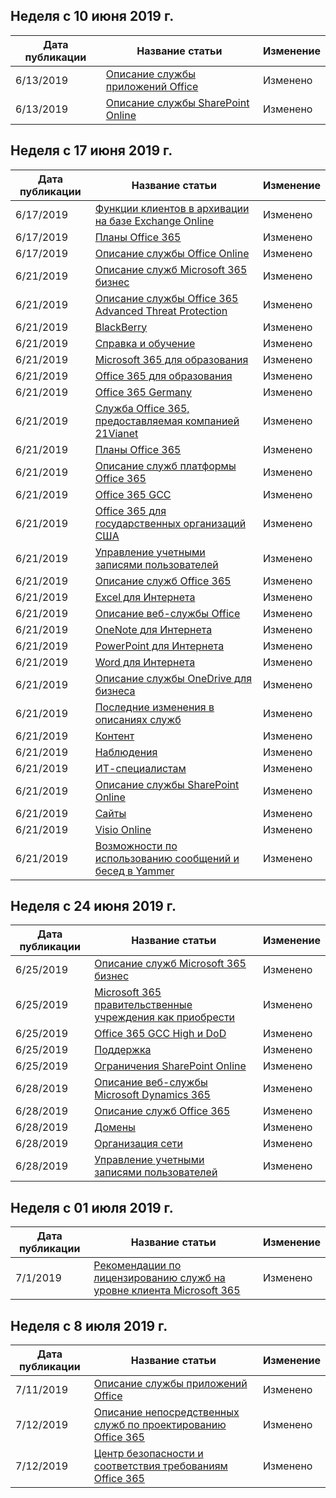 <!-- This file is generated automatically each week. Changes made to this file will be overwritten.-->




## <a name="week-of-june-10-2019"></a>Неделя с 10 июня 2019 г.


| Дата публикации |Название статьи | Изменение |
|------|------------|--------|
| 6/13/2019 | [Описание службы приложений Office](/Office365/ServiceDescriptions/office-applications-service-description/office-applications-service-description) | Изменено |
| 6/13/2019 | [Описание службы SharePoint Online](/Office365/ServiceDescriptions/sharepoint-online-service-description/sharepoint-online-service-description) | Изменено |


## <a name="week-of-june-17-2019"></a>Неделя с 17 июня 2019 г.


| Дата публикации |Название статьи | Изменение |
|------|------------|--------|
| 6/17/2019 | [Функции клиентов в архивации на базе Exchange Online](/Office365/ServiceDescriptions/exchange-online-archiving-service-description/client-features) | Изменено |
| 6/17/2019 | [Планы Office 365](/Office365/ServiceDescriptions/office-365-platform-service-description/office-365-plan-options) | Изменено |
| 6/17/2019 | [Описание службы Office Online](/Office365/ServiceDescriptions/office-online-service-description/office-online-service-description) | Изменено |
| 6/21/2019 | [Описание служб Microsoft 365 бизнес](/Office365/ServiceDescriptions/microsoft-365-business-service-description) | Изменено |
| 6/21/2019 | [Описание службы Office 365 Advanced Threat Protection](/Office365/ServiceDescriptions/office-365-advanced-threat-protection-service-description) | Изменено |
| 6/21/2019 | [BlackBerry](/Office365/ServiceDescriptions/office-365-platform-service-description/blackberry) | Изменено |
| 6/21/2019 | [Справка и обучение](/Office365/ServiceDescriptions/office-365-platform-service-description/help-and-training) | Изменено |
| 6/21/2019 | [Microsoft 365 для образования](/Office365/ServiceDescriptions/office-365-platform-service-description/microsoft-365-education) | Изменено |
| 6/21/2019 | [Office 365 для образования](/Office365/ServiceDescriptions/office-365-platform-service-description/office-365-education) | Изменено |
| 6/21/2019 | [Office 365 Germany](/Office365/ServiceDescriptions/office-365-platform-service-description/office-365-germany) | Изменено |
| 6/21/2019 | [Служба Office 365, предоставляемая компанией 21Vianet](/Office365/ServiceDescriptions/office-365-platform-service-description/office-365-operated-by-21vianet) | Изменено |
| 6/21/2019 | [Планы Office 365](/Office365/ServiceDescriptions/office-365-platform-service-description/office-365-plan-options) | Изменено |
| 6/21/2019 | [Описание служб платформы Office 365](/Office365/ServiceDescriptions/office-365-platform-service-description/office-365-platform-service-description) | Изменено |
| 6/21/2019 | [Office 365 GCC](/Office365/ServiceDescriptions/office-365-platform-service-description/office-365-us-government/gcc) | Изменено |
| 6/21/2019 | [Office 365 для государственных организаций США](/Office365/ServiceDescriptions/office-365-platform-service-description/office-365-us-government/office-365-us-government) | Изменено |
| 6/21/2019 | [Управление учетными записями пользователей](/Office365/ServiceDescriptions/office-365-platform-service-description/user-account-management) | Изменено |
| 6/21/2019 | [Описание служб Office 365](/Office365/ServiceDescriptions/office-365-service-descriptions-technet-library) | Изменено |
| 6/21/2019 | [Excel для Интернета](/Office365/ServiceDescriptions/office-online-service-description/excel-online) | Изменено |
| 6/21/2019 | [Описание веб-службы Office](/Office365/ServiceDescriptions/office-online-service-description/office-online-service-description) | Изменено |
| 6/21/2019 | [OneNote для Интернета](/Office365/ServiceDescriptions/office-online-service-description/onenote-online) | Изменено |
| 6/21/2019 | [PowerPoint для Интернета](/Office365/ServiceDescriptions/office-online-service-description/powerpoint-online) | Изменено |
| 6/21/2019 | [Word для Интернета](/Office365/ServiceDescriptions/office-online-service-description/word-online) | Изменено |
| 6/21/2019 | [Описание службы OneDrive для бизнеса](/Office365/ServiceDescriptions/onedrive-for-business-service-description) | Изменено |
| 6/21/2019 | [Последние изменения в описаниях служб](/Office365/ServiceDescriptions/recent-service-descriptions-changes) | Изменено |
| 6/21/2019 | [Контент](/Office365/ServiceDescriptions/sharepoint-online-service-description/content) | Изменено |
| 6/21/2019 | [Наблюдения](/Office365/ServiceDescriptions/sharepoint-online-service-description/insights) | Изменено |
| 6/21/2019 | [ИТ-специалистам](/Office365/ServiceDescriptions/sharepoint-online-service-description/it-professional) | Изменено |
| 6/21/2019 | [Описание службы SharePoint Online](/Office365/ServiceDescriptions/sharepoint-online-service-description/sharepoint-online-service-description) | Изменено |
| 6/21/2019 | [Сайты](/Office365/ServiceDescriptions/sharepoint-online-service-description/sites-servicedesc) | Изменено |
| 6/21/2019 | [Visio Online](/Office365/ServiceDescriptions/visio-online-service-description/visio-online) | Изменено |
| 6/21/2019 | [Возможности по использованию сообщений и бесед в Yammer](/Office365/ServiceDescriptions/yammer-service-description/message-and-conversation-features-in-yammer) | Изменено |


## <a name="week-of-june-24-2019"></a>Неделя с 24 июня 2019 г.


| Дата публикации |Название статьи | Изменение |
|------|------------|--------|
| 6/25/2019 | [Описание служб Microsoft 365 бизнес](/Office365/ServiceDescriptions/microsoft-365-business-service-description) | Изменено |
| 6/25/2019 | [Microsoft 365 правительственные учреждения как приобрести](/Office365/ServiceDescriptions/office-365-platform-service-description/office-365-us-government/microsoft-365-government-how-to-buy) | Изменено |
| 6/25/2019 | [Office 365 GCC High и DoD](/Office365/ServiceDescriptions/office-365-platform-service-description/office-365-us-government/gcc-high-and-dod) | Изменено |
| 6/25/2019 | [Поддержка](/Office365/ServiceDescriptions/office-365-platform-service-description/support) | Изменено |
| 6/25/2019 | [Ограничения SharePoint Online](/Office365/ServiceDescriptions/sharepoint-online-service-description/sharepoint-online-limits) | Изменено |
| 6/28/2019 | [Описание веб-службы Microsoft Dynamics 365](/Office365/ServiceDescriptions/microsoft-dynamics-365-online-service-description) | Изменено |
| 6/28/2019 | [Описание служб Office 365](/Office365/ServiceDescriptions/office-365-service-descriptions-technet-library) | Изменено |
| 6/28/2019 | [Домены](/Office365/ServiceDescriptions/office-365-platform-service-description/domains) | Изменено |
| 6/28/2019 | [Организация сети](/Office365/ServiceDescriptions/office-365-platform-service-description/networking) | Изменено |
| 6/28/2019 | [Управление учетными записями пользователей](/Office365/ServiceDescriptions/office-365-platform-service-description/user-account-management) | Изменено |


## <a name="week-of-july-01-2019"></a>Неделя с 01 июля 2019 г.


| Дата публикации |Название статьи | Изменение |
|------|------------|--------|
| 7/1/2019 | [Рекомендации по лицензированию служб на уровне клиента Microsoft 365](/Office365/ServiceDescriptions/microsoft-365-service-descriptions/microsoft-365-tenantlevel-services-licensing-guidance) | Изменено |


## <a name="week-of-july-08-2019"></a>Неделя с 8 июля 2019 г.


| Дата публикации |Название статьи | Изменение |
|------|------------|--------|
| 7/11/2019 | [Описание службы приложений Office](/Office365/ServiceDescriptions/office-applications-service-description/office-applications-service-description) | Изменено |
| 7/12/2019 | [Описание непосредственных служб по проектированию Office 365](/Office365/ServiceDescriptions/office-365-engineering-direct-service-description) | Изменено |
| 7/12/2019 | [Центр безопасности и соответствия требованиям Office 365](/Office365/ServiceDescriptions/office-365-platform-service-description/office-365-securitycompliance-center) | Изменено |
